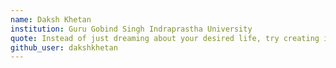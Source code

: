 ```yaml
---
name: Daksh Khetan
institution: Guru Gobind Singh Indraprastha University
quote: Instead of just dreaming about your desired life, try creating it.
github_user: dakshkhetan
---
```

